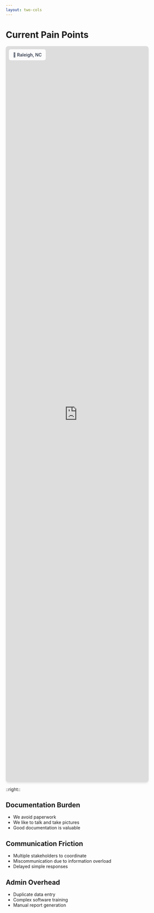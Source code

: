 ```yaml
---
layout: two-cols
---
```


# Current Pain Points

<div class="map-container">
  <iframe 
    src="https://app.powerbi.com/view?r=eyJrIjoiZDBkZGUxYmEtNzdkYi00ZjQzLWFiZjctNjFhZGEzYmQ4NWFhIiwidCI6ImJmNDlkMzdjLTE0YWQtNDU0MS1iNDA1LTQxOWZlM2Q1NjYzYSJ9"
    class="interactive-map"
    frameborder="0"
    scrolling="no"
    marginheight="0"
    marginwidth="0"
    loading="lazy"
    title="FourSquare Property Management"
  >
  </iframe>
  <div class="map-overlay">
    <div class="location-marker">📍 Raleigh, NC</div>
  </div>
</div>

<style scoped>
.map-container {
  position: relative;
  width: 90%;
  height: 60%;
  border-radius: 8px;
  overflow: hidden;
  box-shadow: 0 4px 6px -1px rgba(0, 0, 0, 0.1);
}

.interactive-map {
  width: 100%;
  height: 100%;
  border: none;
  transition: filter 0.3s ease;
}

.map-container:hover .interactive-map {
  filter: brightness(1.1);
}

.map-overlay {
  position: absolute;
  top: 10px;
  left: 10px;
  background: rgba(255, 255, 255, 0.9);
  padding: 8px 12px;
  border-radius: 6px;
  font-size: 14px;
  font-weight: 600;
  color: #374151;
  backdrop-filter: blur(4px);
  border: 1px solid rgba(255, 255, 255, 0.2);
}

.location-marker {
  display: flex;
  align-items: center;
  gap: 4px;
}
</style>

::right::

<div class="space-y-6" v-click>

## Documentation Burden
- We avoid paperwork
- We like to talk and take pictures
- Good documentation is valuable

</div>

<div class="space-y-6" v-click>

## Communication Friction
- Multiple stakeholders to coordinate
- Miscommunication due to information overload
- Delayed simple responses

</div>

<div class="space-y-6" v-click>

## Admin Overhead
- Duplicate data entry
- Complex software training
- Manual report generation

</div>



